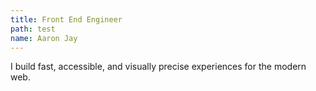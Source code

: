 ```yaml
---
title: Front End Engineer
path: test
name: Aaron Jay
---
```

I build fast, accessible, and visually precise experiences for the modern web.